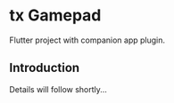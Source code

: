 # tx Gamepad

Flutter project with companion app plugin.

## Introduction

Details will follow shortly...
